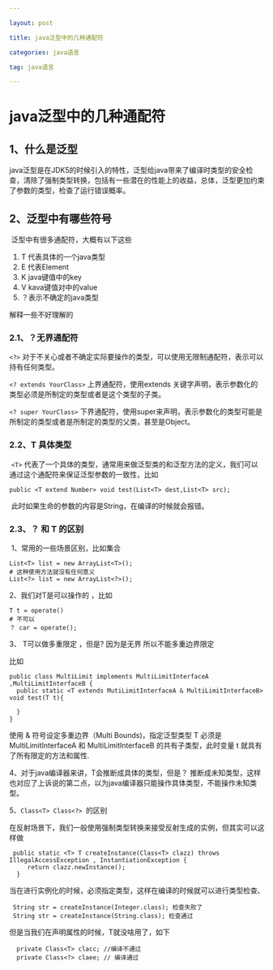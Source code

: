 ```yaml
---

layout: post

title: java泛型中的几种通配符

categories: java语言

tag: java语言

---
```

# java泛型中的几种通配符

## 1、什么是泛型

​	java泛型是在JDK5的时候引入的特性，泛型给java带来了编译时类型的安全检查，清除了强制类型转换，包括有一些潜在的性能上的收益，总体，泛型更加约束了参数的类型，检查了运行错误概率。

## 2、泛型中有哪些符号

​	泛型中有很多通配符，大概有以下这些

1. T 代表具体的一个java类型
2. E 代表Element
3. K java键值中的key
4. V kava键值对中的value
5. ？表示不确定的java类型 

解释一些不好理解的

### 2.1、？无界通配符

`<?>` 对于不关心或者不确定实际要操作的类型，可以使用无限制通配符，表示可以持有任何类型。

`<? extends YourClass>` 上界通配符，使用extends 关键字声明，表示参数化的类型必须是所制定的类型或者是这个类型的子类。

`<? super YourClass>` 下界通配符，使用super来声明，表示参数化的类型可能是所制定的类型或者是所制定的类型的父类，甚至是Object。

### 2.2、T 具体类型

​		`<T>` 代表了一个具体的类型，通常用来做泛型类的和泛型方法的定义，我们可以通过这个通配符来保证泛型参数的一致性，比如

```
public <T extend Number> void test(List<T> dest,List<T> src);
```

​        此时如果生命的参数的内容是String，在编译的时候就会报错。

### 2.3、？ 和 T 的区别

​	1、常用的一些场景区别，比如集合

```
List<T> list = new ArrayList<T>();
# 这种使用方法就没有任何意义
List<?> list = new ArrayList<?>();
```

 2、我们对T是可以操作的 ，比如

```
T t = operate()
# 不可以
？ car = operate();
```

  3、 T可以做多重限定 ，但是? 因为是无界 所以不能多重边界限定

比如

```
public class MultiLimit implements MultiLimitInterfaceA ,MultiLimitInterfaceB {
  public static <T extends MutiLimitInterfaceA & MultiLimitInterfaceB> void test(T t){
     
  }
}
```

   使用 & 符号设定多重边界（Multi Bounds)，指定泛型类型 T 必须是 MultiLimitInterfaceA 和 MultiLimitInterfaceB 的共有子类型，此时变量 t 就具有了所有限定的方法和属性.

4、对于java编译器来讲，T会推断成具体的类型，但是？ 推断成未知类型，这样也对应了上诉说的第二点，以为java编译器只能操作具体类型，不能操作未知类型。

5、`Class<T> Class<?> `的区别

在反射场景下，我们一般使用强制类型转换来接受反射生成的实例，但其实可以这样做

```
 public static <T> T createInstance(Class<T> clazz) throws IllegalAccessException , InstantiationException {
     return clazz.newInstance();
  }
```

当在进行实例化的时候，必须指定类型，这样在编译的时候就可以进行类型检查、

```
 String str = createInstance(Integer.class); 检查失败了
 String str = createInstance(String.class); 检查通过
```

但是当我们在声明属性的时候，T就没啥用了，如下

```
  private Class<T> clacc; //编译不通过
  private Class<?> claee; // 编译通过
```